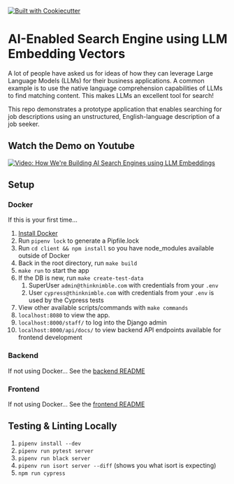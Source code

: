 [![Built with Cookiecutter](https://img.shields.io/badge/built%20with-Cookiecutter-ff69b4.svg?logo=cookiecutter)](https://github.com/thinknimble/tn-spa-bootstrapper)

# AI-Enabled Search Engine using LLM Embedding Vectors

A lot of people have asked us for ideas of how they can leverage Large Language Models (LLMs) for their business applications. A common example is to use the native language comprehension capabilities of LLMs to find matching content. This makes LLMs an excellent tool for search!

This repo demonstrates a prototype application that enables searching for job descriptions using an unstructured, English-language description of a job seeker.

## Watch the Demo on Youtube

[![Video: How We're Building AI Search Engines using LLM Embeddings](http://img.youtube.com/vi/ZCPUmC37HLU/0.jpg)](http://www.youtube.com/watch?v=ZCPUmC37HLU "How We're Building AI Search Engines using LLM Embeddings")

## Setup

### Docker

If this is your first time...

1. [Install Docker](https://www.docker.com/)
1. Run `pipenv lock` to generate a Pipfile.lock
1. Run `cd client && npm install` so you have node_modules available outside of Docker
1. Back in the root directory, run `make build`
1. `make run` to start the app
1. If the DB is new, run `make create-test-data`
   1. SuperUser `admin@thinknimble.com` with credentials from your `.env`
   1. User `cypress@thinknimble.com` with credentials from your `.env` is used by the Cypress
      tests
1. View other available scripts/commands with `make commands`
1. `localhost:8080` to view the app.
1. `localhost:8000/staff/` to log into the Django admin
1. `localhost:8000/api/docs/` to view backend API endpoints available for frontend development

### Backend

If not using Docker...
See the [backend README](server/README.md)

### Frontend

If not using Docker...
See the [frontend README](client/README.md)

## Testing & Linting Locally

1. `pipenv install --dev`
1. `pipenv run pytest server`
1. `pipenv run black server`
1. `pipenv run isort server --diff` (shows you what isort is expecting)
1. `npm run cypress`
